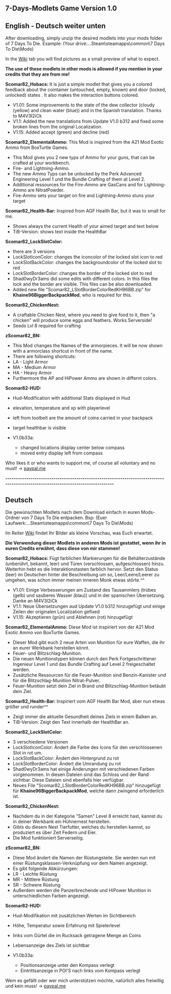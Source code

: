 ## 7-Days-Modlets Game Version 1.0

## English - Deutsch weiter unten

After downloading, simply unzip the desired modlets into your mods folder of 7 Days To Die. Example: (Your drive:...Steam\steamapps\common\7 Days To Die\Mods\)

In the [Wiki](https://github.com/Scomar82/7-Days-Modlets/wiki) tab you will find pictures as a small preview of what to expect.

**The use of these modlets in other mods is allowed if you mention in your credits that they are from me!**


**Scomar82_Hobacs:**
It is just a simple modlet that gives you a colored feedback about the cointainer (untouched, empty, known) and door (locked, unlocked) states . It also makes the interaction buttons colored.

  - V1.01: Some improvements to the state of the dew collector (cloudy (yellow) and clean water (blue)) and in the Spanish translation. Thanks to M4V3I2iCk
  - V1.1: Added the new translations from Update V1.0 b312 and fixed some broken lines from the original Localization.
  - V1.15: Added accept (green) and decline (red)

**Scomar82_ElementalAmmo:**
This Mod is inspired from the A21 Mod Exotic Ammo from BoxTurtle Games.

  - This Mod gives you 2 new typs of Ammo for your guns, that can be crafted at your workbench.
  - Fire- and Lightning-Ammo.
  - The new Ammo Typs can be unlocked by the Perk Advanced Engineering Level 1 und the Bundle Crafting of them at Level 2.
  - Additional ressources for the Fire-Ammo are GasCans and for Lightning-Ammo are NitratPowder.
  - Fire-Ammo sets your target on fire and Lightning-Ammo stuns your target

**Scomar82_Health-Bar:**
Inspired from AGF Health Bar, but it was to small for me.
  - Shows always the current Health of your aimed target and text below
  - TiB-Version: shows text inside the HealthBar

**Scomar82_LockSlotColor:**
  - there are 3 versions
  - LockSlotIconColor: changes the iconcolor of the locked slot icon to red
  - LockSlotBackColor: changes the backgroundcolor of the locked slot to red
  - LockSlotBorderColor: changes the border of the locked slot to red
  - Shad0wyDr3ams did some edits with different colors. In this files the lock and the border are visible.
    This files can be also downloaded.
  - Added new file "Scomar82_LSlotBorderColorRedKH96BB.zip" for **Khaine96BiggerBackpackMod**, who is required for this.

**Scomar82_ChickenNest:**
  - A craftable Chicken Nest, where you need to give food to it, then "a chicken" will produce some eggs and feathers. Works Serverside!
  - Seeds Lvl 8 required for crafting

**zScomar82_BN:**
  - This Mod changes the Names of the armorpieces. It will be now shown with a armorclass shortcut in front of the name.
  - There are following shortcuts:
  - LA - Light Armor
  - MA - Medium Armor
  - HA - Heavy Armor
  - ﻿﻿Furthermore the AP and HiPower Ammo are shown in differnt colors.

**Scomar82-HUD:**
  - Hud-Modification with additional Stats displayed in Hud
  - elevation, temperature and xp with playerlevel
  - left from toolbelt are the amount of coins carried in your backpack
  - target healthbar is visible

  - V1.0b33a:
      - changed locations display center below compass
      - moved entry display left from compass

Who likes it or who wants to support me, of course all voluntary and no must! -> [paypal.me](https://www.paypal.me/Enrico1982)


**--------------------------------------------------------------------------------------------------------------------------------**

## Deutsch

Die gewünschten Modlets nach dem Download einfach in euren Mods-Ordner von 7 Days To Die entpacken. Bsp: (Euer Laufwerk:...Steam\steamapps\common\7 Days To Die\Mods\)

Im Reiter [Wiki](https://github.com/Scomar82/7-Days-Modlets/wiki) findet Ihr Bilder als kleine Vorschau, was Euch erwartet.

**Die Verwendung dieser Modlets in anderen Mods ist gestattet, wenn ihr in euren Credits erwähnt, dass diese von mir stammen!**


**Scomar82_Hobacs:**
Fügt farblichen Markierungen für die Behälterzustände (unberührt, bekannt, leer) und Türen (verschlossen, aufgeschlossen) hinzu. Weiterhin hebt es die Interaktionstasten farblich hervor.
Setzt den Status (leer) im Deutschen hinter die Beschreibung um so, Leer/Leere/Leerer zu umgehen, was schon immer meinen inneren Monk etwas störte.^^

  - V1.01: Einige Verbesserungen am Zustand des Tausammlers (trübes (gelb) und sauberes Wasser (blau)) und in der spanischen Übersetzung. Danke an M4V3I2iCk
  - V1.1: Neue Übersetzungen aud Update V1.0 b312 hinzugefügt und einige Zeilen der originalen Localization gefixed
  - V1.15: Akzeptieren (grün) und Ablehnen (rot) hinzugefügt

**Scomar82_ElementalAmmo:**
Diese Mod ist inspiriert von der A21 Mod Exotic Ammo von BoxTurtle Games.

  - Dieser Mod gibt euch 2 neue Arten von Munition für eure Waffen, die ihr an eurer Werkbank herstellen könnt.
  - Feuer- und Blitzschlag-Munition.
  - Die neuen Munitionstypen können durch den Perk Fortgeschrittener Ingenieur Level 1 und das Bundle Crafting auf Level 2 freigeschaltet werden.
  - Zusätzliche Ressourcen für die Feuer-Munition sind Benzin-Kanister und für die Blitzschlag-Munition Nitrat-Pulver.
  - Feuer-Munition setzt dein Ziel in Brand und Blitzschlag-Munition betäubt dein Ziel.

**Scomar82_Health-Bar:**
Inspiriert vom AGF Health Bar Mod, aber nun etwas größer und runder^^
  - Zeigt immer die aktuelle Gesundheit deines Ziels in einem Balken an.
  - TiB-Version: Zeigt den Text innerhalb der HealthBar an.

**Scomar82_LockSlotColor:**
  - 3 verschiedene Versionen
  - LockSlotIconColor: Ändert die Farbe des Icons für den verschlossenen Slot in rot um.
  - LockSlotBackColor: Ändert den Hintergrund zu rot
  - LockSlotBorderColor: Ändert die Umrandung zu rot
  - Shad0wyDr3ams hat einige Änderungen mit verschiedenen Farben vorgenommen. In diesen Dateien sind das Schloss und der Rand sichtbar.
    Diese Dateien sind ebenfalls hier verfügbar.
  - Neues File "Scomar82_LSlotBorderColorRedKH96BB.zip" hinzugefügt für **Khaine96BiggerBackpackMod**, welche dann zwingend erforderlich ist.

**Scomar82_ChickenNest:**
  - Nachdem du in der Kategorie "Samen" Level 8 erreicht hast, kannst du in deiner Werkbank ein Hühnernest herstellen.
  - Gibts du diesem Nest Tierfutter, welches du herstellen kannst, so produziert es über Zeit Federn und Eier.
  - Die Mod funktioniert Serverseitig.

**zScomar82_BN:**
  - Diese Mod ändert die Namen der Rüstungsteile. Sie werden nun mit einer Rüstungsklassen-Verknüpfung vor dem Namen angezeigt.
  - Es gibt folgende Abkürzungen:
  - LR - Leichte Rüstung
  - MR - Mittlere Rüstung
  - SR - Schwere Rüstung
  - ﻿﻿Außerdem werden die Panzerbrechende und HiPower Munition in unterschiedlichen Farben angezeigt.

**Scomar82-HUD:**
  - Hud-Modifikation mit zusätzlichen Werten im Sichtbereich
  - Höhe, Temperatur sowie Erfahrung mit Spielerlevel
  - links vom Gürtel die im Rucksack getragene Menge an Coins
  - Lebensanzeige des Ziels ist sichtbar

  - V1.0b33a:
      - Positionsanzeige unter den Kompass verlegt
      - Eintrittsanzeige in POI'S nach links vom Kompass verlegt

Wem es gefällt oder wer mich unterstützen möchte, natürlich alles freiwillig und kein muss! -> [paypal.me](https://www.paypal.me/Enrico1982)
